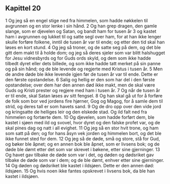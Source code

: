 ## Kapittel 20

1 Og jeg så en engel stige ned fra himmelen, som hadde nøkkelen til avgrunnen og en stor lenke i sin hånd.
2 Og han grep dragen, den gamle slange, som er djevelen og Satan, og bandt ham for tusen år
3 og kastet ham i avgrunnen og lukket til og satte segl over ham, for at han ikke lenger skulle forføre folkene, inntil de tusen år var til ende; og etter den tid skal han løses en kort stund.
4 Og jeg så troner, og de satte seg på dem, og det ble gitt dem makt til å holde dom; og jeg så deres sjeler som var blitt halshugget for Jesu vidnesbyrds og for Guds ords skyld, og dem som ikke hadde tilbedt dyret eller dets billede, og som ikke hadde tatt merket på sin panne og på sin hånd; og de ble levende og regjerte med Kristus i tusen år.
5 Men de andre døde ble ikke levende igjen før de tusen år var til ende. Dette er den første opstandelse.
6 Salig og hellig er den som har del i den første opstandelse; over dem har den annen død ikke makt, men de skal være Guds og Kristi prester og regjere med ham i tusen år.
7 Og når de tusen år er til ende, skal Satan løses av sitt fengsel.
8 Og han skal gå ut for å forføre de folk som bor ved jordens fire hjørner, Gog og Magog, for å samle dem til strid, og deres tall er som havets sand.
9 Og de dro opp over den vide jord og kringsatte de helliges leir og den elskede stad. Og ild falt ned fra himmelen og fortærte dem.
10 Og djevelen, som hadde forført dem, ble kastet i sjøen med ild og svovel, hvor dyret og den falske profet var, og de skal pines dag og natt i all evighet.
11 Og jeg så en stor hvit trone, og ham som satt på den; og for hans åsyn vek jorden og himmelen bort, og det ble ikke funnet sted for dem.
12 Og jeg så de døde, små og store, stå for Gud, og bøker ble åpnet; og en annen bok ble åpnet, som er livsens bok; og de døde ble dømt etter det som var skrevet i bøkene, etter sine gjerninger.
13 Og havet gav tilbake de døde som var i det, og døden og dødsriket gav tilbake de døde som var i dem; og de ble dømt, enhver etter sine gjerninger.
14 Og døden og dødsriket ble kastet i ildsjøen. Dette er den annen død: ildsjøen.
15 Og hvis noen ikke fantes opskrevet i livsens bok, da ble han kastet i ildsjøen.
